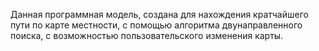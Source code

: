 Данная программная модель, создана для нахождения кратчайшего пути по карте местности, с помощью алгоритма двунаправленного поиска, с возможностью пользовательского изменения карты.
